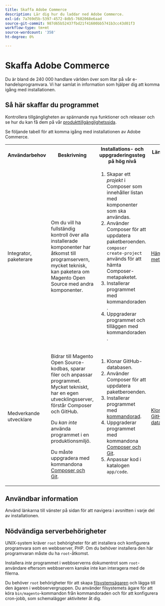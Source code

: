 ```yaml
---
title: Skaffa Adobe Commerce
description: Lär dig hur du laddar ned Adobe Commerce.
exl-id: 7a769d5b-5397-4572-8db5-7602068e6aad
source-git-commit: 987d65b52437fbd21f41600bb5741b3cc43d01f3
workflow-type: tm+mt
source-wordcount: '358'
ht-degree: 0%

---
```


# Skaffa Adobe Commerce

Du är bland de 240 000 handlare världen över som litar på vår e-handelsprogramvara. Vi har samlat in information som hjälper dig att komma igång med installationen.

## Så här skaffar du programmet

Kontrollera tillgängligheten av spännande nya funktioner och releaser och se hur du kan få dem på vår [produkttillgänglighetssida](https://experienceleague.adobe.com/en/docs/commerce-operations/release/product-availability).

Se följande tabell för att komma igång med installationen av Adobe Commerce.

<table>
    <tbody>
        <tr>
            <th>Användarbehov</th>
            <th>Beskrivning</th>
            <th>Installations- och uppgraderingssteg på hög nivå</th>
            <th>Länken Kom igång</th>
        </tr>
    <tr>
        <td><p>Integrator, paketerare</p></td>
        <td><p>Om du vill ha fullständig kontroll över alla installerade komponenter har åtkomst till programservern, mycket teknisk, kan paketera om Magento Open Source med andra komponenter.</p>
        </td>
        <td><ol><li>Skapar ett <em>projekt</em> i Composer som innehåller listan med komponenter som ska användas.</li>
            <li>Använder Composer för att uppdatera paketberoenden. <code>composer create-project</code> används för att hämta Composer-metapaketet.</li>
            <li>Installerar programmet med kommandoraden <a href="../advanced.md"></a>.</li>
        <li>Uppgraderar programmet och tilläggen med kommandoraden <a href="../../upgrade/implementation/perform-upgrade.md"></a>.</li></ol></td>
        <td><p><a href="../composer.md">Hämta metapackage</a></p></td>
    </tr>
    <tr>
        <td><p>Medverkande utvecklare</p></td>
        <td><p>Bidrar till Magento Open Source-kodbas, sparar filer och anpassar programmet. Mycket tekniskt, har en egen utvecklingsserver, förstår Composer och GitHub.</p>
            <p>Du <em>kan inte</em> använda programmet i en produktionsmiljö.</p>
      <p>Du måste uppgradera med kommandona <a href="../../upgrade/developer/git-installs.md">Composer och Git</a>.</p></td>
        <td><ol><li>Klonar GitHub-databasen.</li>
            <li>Använder Composer för att uppdatera paketberoenden.</li>
            <li>Installerar programmet med <a href="../advanced.md">kommandorad</a>.</li>
            <li>Uppgraderar programmet med kommandona <a href="../../upgrade/developer/git-installs.md">Composer och Git</a>.</li>
            <li>Anpassar kod i katalogen <code>app/code</code>.</li></ol></td>
        <td><p><a href="https://developer.adobe.com/commerce/contributor/guides/install/clone-repository/">Klona GitHub-databasen</a></p></td>
    </tr>
    </tbody>
</table>

## Användbar information

Använd länkarna till vänster på sidan för att navigera i avsnitten i varje del av installationen.

## Nödvändiga serverbehörigheter

UNIX-system kräver `root` behörigheter för att installera och konfigurera programvara som en webbserver, PHP. Om du behöver installera den här programvaran måste du ha `root`-åtkomst.

Installera *inte* programmet i webbserverns dokumentrot som `root`-användare eftersom webbservern kanske inte kan interagera med de filerna.

Du behöver `root` behörigheter för att skapa [filsystemsägaren](file-system/overview.md) och lägga till den ägaren i webbservergruppen. Du använder filsystemets ägare för att köra `bin/magento`-kommandon från kommandoraden och för att konfigurera cron-jobb, som schemalägger aktiviteter åt dig.
